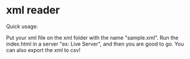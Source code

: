 # xml reader

Quick usage:

Put your xml file on the xml folder with the name "sample.xml".
Run the index.html in a server "ex: Live Server", and then you are good to go.
You can also export the xml to csv!
